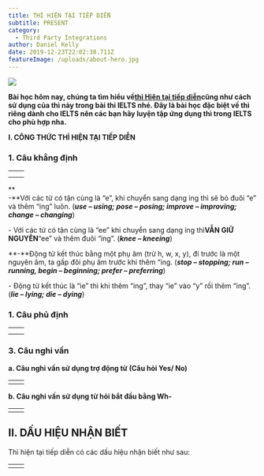 ```yaml
---
title: THÌ HIỆN TẠI TIẾP DIỄN
subtitle: PRESENT
category:
  - Third Party Integrations
author: Daniel Kelly
date: 2019-12-23T22:02:38.711Z
featureImage: /uploads/about-hero.jpg
---
```

![](/uploads/anhdep01.jpg)

**Bài học hôm nay, chúng ta tìm hiểu về[thì Hiện tại tiếp diễn](https://ielts-fighter.com/tin-tuc/HIEN-TAI-TIEP-DIEN-Present-Continuous-Cong-thuc-dau-hieu-va-bai-tap-giai-chi-tiet_mt1544220374.html "thì Hiện tại tiếp diễn")cũng như cách sử dụng của thì này trong bài thi IELTS nhé. Đây là bài học đặc biệt về thì riêng dành cho IELTS nên các bạn hãy luyện tập ứng dụng thì trong IELTS cho phù hợp nha.**

**I. CÔNG THỨC THÌ HIỆN TẠI TIẾP DIỄN**

### **1. Câu khẳng định**

|     |     |
| --- | --- |
|     |     |
|     |     |

**\
-**Với các từ có tận cùng là “e”, khi chuyển sang dạng ing thì sẽ bỏ đuôi “e” và thêm “ing” luôn. (***use – using; pose – posing; improve – improving; change – changing***)

\- Với các từ có tận cùng là “ee” khi chuyển sang dạng ing thì**VẪN GIỮ NGUYÊN**“ee” và thêm đuôi “ing”. (***knee – kneeing***)

**\-**Động từ kết thúc bằng một phụ âm (trừ h, w, x, y), đi trước là một nguyên âm, ta gấp đôi phụ âm trước khi thêm “ing. (***stop – stopping; run – running, begin – beginning; prefer – preferring***)

\- Động từ kết thúc là “ie” thì khi thêm “ing”, thay “ie” vào “y” rồi thêm “ing”. (***lie – lying; die – dying***)

### **1. Câu phủ định**

|     |     |
| --- | --- |
|     |     |
|     |     |

### **3. Câu nghi vấn**

**a. Câu nghi vấn sử dụng trợ động từ (Câu hỏi Yes/ No)**

|     |     |
| --- | --- |
|     |     |



**b. Câu nghi vấn sử dụng từ hỏi bắt đầu bằng Wh-**

|     |     |
| --- | --- |
|     |     |



## **II. DẤU HIỆU NHẬN BIẾT**

Thì hiện tại tiếp diễn có các dấu hiệu nhận biết như sau:

|     |     |
| --- | --- |
|     |     |

